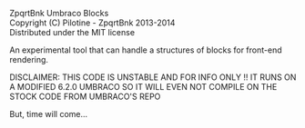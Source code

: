 ZpqrtBnk Umbraco Blocks  
Copyright (C) Pilotine - ZpqrtBnk 2013-2014  
Distributed under the MIT license  


An experimental tool that can handle a structures of blocks for front-end rendering.

DISCLAIMER: THIS CODE IS UNSTABLE AND FOR INFO ONLY !! IT RUNS ON A MODIFIED 6.2.0 UMBRACO SO IT WILL EVEN NOT COMPILE ON THE STOCK CODE FROM UMBRACO'S REPO

But, time will come...

